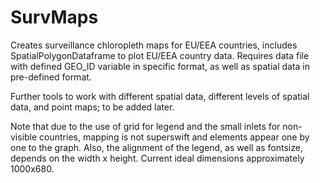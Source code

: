 # SurvMaps
Creates surveillance chloropleth maps for EU/EEA countries, includes SpatialPolygonDataframe to plot EU/EEA country data. Requires data file with defined GEO_ID variable in specific format, as well as spatial data in pre-defined format.

Further tools to work with different spatial data, different levels of spatial data, and point maps; to be added later.

Note that due to the use of grid for legend and the small inlets for non-visible countries, mapping is not superswift and elements appear one by one to the graph. Also, the alignment of the legend, as well as fontsize, depends on the width x height. Current ideal dimensions approximately 1000x680.
